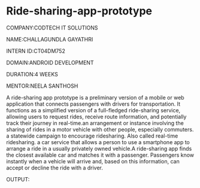 # Ride-sharing-app-prototype

COMPANY:CODTECH IT SOLUTIONS

NAME:CHALLAGUNDLA GAYATHRI

INTERN ID:CT04DM752

DOMAIN:ANDROID DEVELOPMENT

DURATION:4 WEEKS

MENTOR:NEELA SANTHOSH

A ride-sharing app prototype is a preliminary version of a mobile or web application that connects passengers with drivers for transportation. It functions as a simplified version of a full-fledged ride-sharing service, allowing users to request rides, receive route information, and potentially track their journey in real-time.an arrangement or instance involving the sharing of rides in a motor vehicle with other people, especially commuters. a statewide campaign to encourage ridesharing. Also called real-time ridesharing. a car service that allows a person to use a smartphone app to arrange a ride in a usually privately owned vehicle.A ride-sharing app finds the closest available car and matches it with a passenger. Passengers know instantly when a vehicle will arrive and, based on this information, can accept or decline the ride with a driver.

OUTPUT:
